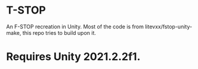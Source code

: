 # T-STOP
An F-STOP recreation in Unity.
Most of the code is from litevxx/fstop-unity-make, this repo tries to build upon it.
# Requires Unity 2021.2.2f1.

